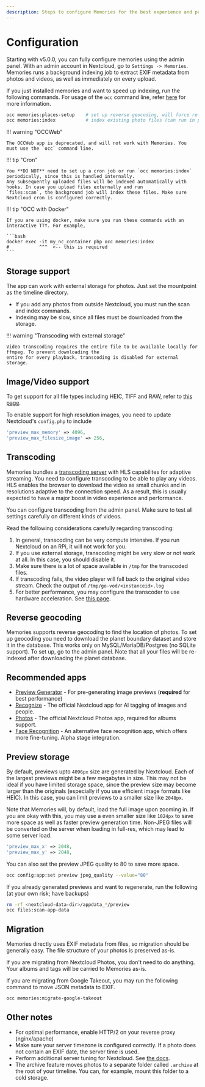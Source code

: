 ```yaml
---
description: Steps to configure Memories for the best experience and performance
---
```


# Configuration

Starting with v5.0.0, you can fully configure memories using the admin panel. With an admin account in Nextcloud, go to `Settings -> Memories`. Memories runs a background indexing job to extract EXIF metadata from photos and videos, as well as immediately on every upload.

If you just installed memories and want to speed up indexing, run the following commands. For usage of the `occ` command line, refer [here](https://docs.nextcloud.com/server/latest/admin_manual/configuration_server/occ_command.html) for more information.

```bash
occ memories:places-setup    # set up reverse geocoding, will force re-indexing
occ memories:index           # index existing photo files (can run in parallel, refer to admin panel)
```

!!! warning "OCCWeb"

    The OCCWeb app is deprecated, and will not work with Memories. You must use the `occ` command line.

!!! tip "Cron"

    You **DO NOT** need to set up a cron job or run `occ memories:index` periodically, since this is handled internally.
    Any subsequently uploaded files will be indexed automatically with hooks. In case you upload files externally and run
    `files:scan`, the background job will index these files. Make sure Nextcloud cron is configured correctly.

!!! tip "OCC with Docker"

    If you are using docker, make sure you run these commands with an interactive TTY. For example,

    ```bash
    docker exec -it my_nc_container php occ memories:index
    #           ^^^  <-- this is required
    ```

## Storage support

The app can work with external storage for photos. Just set the mountpoint as the timeline directory.

- If you add any photos from outside Nextcloud, you must run the scan and index commands.
- Indexing may be slow, since all files must be downloaded from the storage.

!!! warning "Transcoding with external storage"

    Video transcoding requires the entire file to be available locally for ffmpeg. To prevent downloading the
    entire for every playback, transcoding is disabled for external storage.

## Image/Video support

To get support for all file types including HEIC, TIFF and RAW, refer to [this page](./file-types.md).

To enable support for high resolution images, you need to update Nextcloud's `config.php` to include

```php
'preview_max_memory' => 4096,
'preview_max_filesize_image' => 256,
```

## Transcoding

Memories bundles a [transcoding server](https://github.com/pulsejet/go-vod) with HLS capabilites for adaptive streaming. You need to configure transcoding to be able to play any videos. HLS enables the browser to download the video as small chunks and in resolutions adaptive to the connection speed. As a result, this is usually expected to have a major boost in video experience and performance.

You can configure transcoding from the admin panel. Make sure to test all settings carefully on different kinds of videos.

Read the following considerations carefully regarding transcoding:

1. In general, transcoding can be very compute intensive. If you run Nextcloud on an RPi, it will not work for you.
1. If you use external storage, transcoding might be very slow or not work at all. In this case, you should disable it.
1. Make sure there is a lot of space available in `/tmp` for the transcoded files.
1. If transcoding fails, the video player will fall back to the original video stream. Check the output of `/tmp/go-vod/<instanceid>.log`
1. For better performance, you may configure the transcoder to use hardware acceleration. See [this page](./hw-transcoding.md).

## Reverse geocoding

Memories supports reverse geocoding to find the location of photos. To set up geocoding you need to download the planet boundary dataset and store it in the database. This works only on MySQL/MariaDB/Postgres (no SQLite support). To set up, go to the admin panel. Note that all your files will be re-indexed after downloading the planet database.

## Recommended apps

- [Preview Generator](https://github.com/rullzer/previewgenerator) - For pre-generating image previews (**required** for best performance)
- [Recognize](https://github.com/nextcloud/recognize) - The official Nextcloud app for AI tagging of images and people.
- [Photos](https://github.com/nextcloud/photos) - The official Nextcloud Photos app, required for albums support.
- [Face Recognition](https://github.com/matiasdelellis/facerecognition) - An alternative face recognition app, which offers more fine-tuning. Alpha stage integration.

## Preview storage

By default, previews upto `4096px` size are generated by Nextcloud. Each of the largest previews might be a few megabytes in size. This may not be ideal if you have limited storage space, since the preview size may become larger than the originals (especially if you use efficient image formats like HEIC). In this case, you can limit previews to a smaller size like `2048px`.

Note that Memories will, by default, load the full image upon zooming in. If you are okay with this, you may use a even smaller size like `1024px` to save more space as well as faster preview generation time. Non-JPEG files will be converted on the server when loading in full-res, which may lead to some server load.

```php
'preview_max_x' => 2048,
'preview_max_y' => 2048,
```

You can also set the preview JPEG quality to 80 to save more space.

```bash
occ config:app:set preview jpeg_quality --value="80"
```

If you already generated previews and want to regenerate, run the following (at your own risk; have backups)

```bash
rm -rf <nextcloud-data-dir>/appdata_*/preview
occ files:scan-app-data
```

## Migration

Memories directly uses EXIF metadata from files, so migration should be generally easy. The file structure of your photos is preserved as-is.

If you are migrating from Nextcloud Photos, you don't need to do anything. Your albums and tags will be carried to Memories as-is.

If you are migrating from Google Takeout, you may run the following command to move JSON metadata to EXIF.

```bash
occ memories:migrate-google-takeout
```

## Other notes

- For optimal performance, enable HTTP/2 on your reverse proxy (nginx/apache)
- Make sure your server timezone is configured correctly. If a photo does not contain an EXIF date, the server time is used.
- Perform additional server tuning for Nextcloud. See [the docs](https://docs.nextcloud.com/server/latest/admin_manual/installation/server_tuning.html).
- The archive feature moves photos to a separate folder called `.archive` at the root of your timeline. You can, for example, mount this folder to a cold storage.

